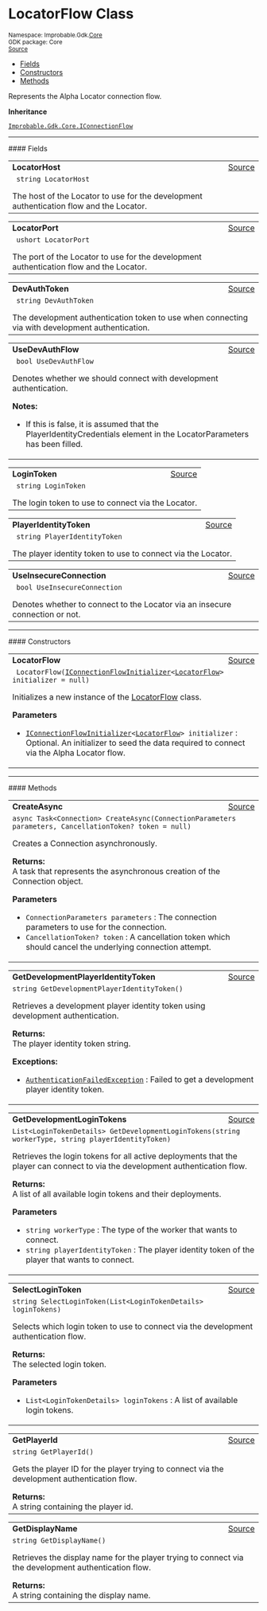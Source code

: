 
# LocatorFlow Class
<sup>
Namespace: Improbable.Gdk.<a href="{{urlRoot}}/api/core-index">Core</a><br/>
GDK package: Core<br/>
<a href="https://www.github.com/spatialos/gdk-for-unity/blob/decea028/workers/unity/Packages/io.improbable.gdk.core/Worker/ConnectionHandlers/ConnectionFlows.cs/#L69">Source</a>
<style>
a code {
                    padding: 0em 0.25em!important;
}
code {
                    background-color: #ffffff!important;
}
</style>
</sup>
<nav id="pageToc" class="page-toc"><ul><li><a href="#fields">Fields</a>
<li><a href="#constructors">Constructors</a>
<li><a href="#methods">Methods</a>
</ul></nav>

</p>



<p>Represents the Alpha Locator connection flow. </p>



</p>

<b>Inheritance</b>

<code><a href="{{urlRoot}}/api/core/i-connection-flow">Improbable.Gdk.Core.IConnectionFlow</a></code>






</p>
<hr style="width:100%; border-top-color:#d8d8d8" />
#### Fields


</p>




<table width="100%">
    <tr>
        <td style="border-right:none"><a id="locatorhost"></a><b>LocatorHost</b></td>
        <td style="border-left:none; text-align:right"><a href="https://www.github.com/spatialos/gdk-for-unity/blob/decea028/workers/unity/Packages/io.improbable.gdk.core/Worker/ConnectionHandlers/ConnectionFlows.cs/#L74">Source</a></td>
    </tr>
    <tr>
        <td colspan="2">
<code> string LocatorHost</code></p>
The host of the Locator to use for the development authentication flow and the Locator. 

</td>
    </tr>
</table>


<table width="100%">
    <tr>
        <td style="border-right:none"><a id="locatorport"></a><b>LocatorPort</b></td>
        <td style="border-left:none; text-align:right"><a href="https://www.github.com/spatialos/gdk-for-unity/blob/decea028/workers/unity/Packages/io.improbable.gdk.core/Worker/ConnectionHandlers/ConnectionFlows.cs/#L79">Source</a></td>
    </tr>
    <tr>
        <td colspan="2">
<code> ushort LocatorPort</code></p>
The port of the Locator to use for the development authentication flow and the Locator. 

</td>
    </tr>
</table>


<table width="100%">
    <tr>
        <td style="border-right:none"><a id="devauthtoken"></a><b>DevAuthToken</b></td>
        <td style="border-left:none; text-align:right"><a href="https://www.github.com/spatialos/gdk-for-unity/blob/decea028/workers/unity/Packages/io.improbable.gdk.core/Worker/ConnectionHandlers/ConnectionFlows.cs/#L84">Source</a></td>
    </tr>
    <tr>
        <td colspan="2">
<code> string DevAuthToken</code></p>
The development authentication token to use when connecting via with development authentication. 

</td>
    </tr>
</table>


<table width="100%">
    <tr>
        <td style="border-right:none"><a id="usedevauthflow"></a><b>UseDevAuthFlow</b></td>
        <td style="border-left:none; text-align:right"><a href="https://www.github.com/spatialos/gdk-for-unity/blob/decea028/workers/unity/Packages/io.improbable.gdk.core/Worker/ConnectionHandlers/ConnectionFlows.cs/#L93">Source</a></td>
    </tr>
    <tr>
        <td colspan="2">
<code> bool UseDevAuthFlow</code></p>
Denotes whether we should connect with development authentication. 

</p>

<b>Notes:</b>

<ul>
<li>If this is false, it is assumed that the PlayerIdentityCredentials element in the LocatorParameters has been filled. </li>
</ul>


</td>
    </tr>
</table>


<table width="100%">
    <tr>
        <td style="border-right:none"><a id="logintoken"></a><b>LoginToken</b></td>
        <td style="border-left:none; text-align:right"><a href="https://www.github.com/spatialos/gdk-for-unity/blob/decea028/workers/unity/Packages/io.improbable.gdk.core/Worker/ConnectionHandlers/ConnectionFlows.cs/#L98">Source</a></td>
    </tr>
    <tr>
        <td colspan="2">
<code> string LoginToken</code></p>
The login token to use to connect via the Locator. 

</td>
    </tr>
</table>


<table width="100%">
    <tr>
        <td style="border-right:none"><a id="playeridentitytoken"></a><b>PlayerIdentityToken</b></td>
        <td style="border-left:none; text-align:right"><a href="https://www.github.com/spatialos/gdk-for-unity/blob/decea028/workers/unity/Packages/io.improbable.gdk.core/Worker/ConnectionHandlers/ConnectionFlows.cs/#L103">Source</a></td>
    </tr>
    <tr>
        <td colspan="2">
<code> string PlayerIdentityToken</code></p>
The player identity token to use to connect via the Locator. 

</td>
    </tr>
</table>


<table width="100%">
    <tr>
        <td style="border-right:none"><a id="useinsecureconnection"></a><b>UseInsecureConnection</b></td>
        <td style="border-left:none; text-align:right"><a href="https://www.github.com/spatialos/gdk-for-unity/blob/decea028/workers/unity/Packages/io.improbable.gdk.core/Worker/ConnectionHandlers/ConnectionFlows.cs/#L108">Source</a></td>
    </tr>
    <tr>
        <td colspan="2">
<code> bool UseInsecureConnection</code></p>
Denotes whether to connect to the Locator via an insecure connection or not. 

</td>
    </tr>
</table>







</p>
<hr style="width:100%; border-top-color:#d8d8d8" />
#### Constructors


</p>




<table width="100%">
    <tr>
        <td style="border-right:none"><a id="locatorflow-iconnectionflowinitializer-locatorflow"></a><b>LocatorFlow</b></td>
        <td style="border-left:none; text-align:right"><a href="https://www.github.com/spatialos/gdk-for-unity/blob/decea028/workers/unity/Packages/io.improbable.gdk.core/Worker/ConnectionHandlers/ConnectionFlows.cs/#L114">Source</a></td>
    </tr>
    <tr>
        <td colspan="2">
<code> LocatorFlow(<a href="{{urlRoot}}/api/core/i-connection-flow-initializer">IConnectionFlowInitializer</a>&lt;<a href="{{urlRoot}}/api/core/locator-flow">LocatorFlow</a>&gt; initializer = null)</code></p>
Initializes a new instance of the <a href="{{urlRoot}}/api/core/locator-flow">LocatorFlow</a> class. 


</p>

<b>Parameters</b>

<ul>
<li><code><a href="{{urlRoot}}/api/core/i-connection-flow-initializer">IConnectionFlowInitializer</a>&lt;<a href="{{urlRoot}}/api/core/locator-flow">LocatorFlow</a>&gt; initializer</code> : Optional. An initializer to seed the data required to connect via the Alpha Locator flow.</li>
</ul>





</td>
    </tr>
</table>




</p>
<hr style="width:100%; border-top-color:#d8d8d8" />
#### Methods


</p>




<table width="100%">
    <tr>
        <td style="border-right:none"><a id="createasync-connectionparameters-cancellationtoken"></a><b>CreateAsync</b></td>
        <td style="border-left:none; text-align:right"><a href="https://www.github.com/spatialos/gdk-for-unity/blob/decea028/workers/unity/Packages/io.improbable.gdk.core/Worker/ConnectionHandlers/ConnectionFlows.cs/#L119">Source</a></td>
    </tr>
    <tr>
        <td colspan="2">
<code>async Task&lt;Connection&gt; CreateAsync(ConnectionParameters parameters, CancellationToken? token = null)</code></p>
Creates a Connection asynchronously. 
</p><b>Returns:</b></br>A task that represents the asynchronous creation of the Connection object.

</p>

<b>Parameters</b>

<ul>
<li><code>ConnectionParameters parameters</code> : The connection parameters to use for the connection.</li>
<li><code>CancellationToken? token</code> : A cancellation token which should cancel the underlying connection attempt.</li>
</ul>





</td>
    </tr>
</table>


<table width="100%">
    <tr>
        <td style="border-right:none"><a id="getdevelopmentplayeridentitytoken"></a><b>GetDevelopmentPlayerIdentityToken</b></td>
        <td style="border-left:none; text-align:right"><a href="https://www.github.com/spatialos/gdk-for-unity/blob/decea028/workers/unity/Packages/io.improbable.gdk.core/Worker/ConnectionHandlers/ConnectionFlows.cs/#L155">Source</a></td>
    </tr>
    <tr>
        <td colspan="2">
<code>string GetDevelopmentPlayerIdentityToken()</code></p>
Retrieves a development player identity token using development authentication. 
</p><b>Returns:</b></br>The player identity token string.




</p>

<b>Exceptions:</b>

<ul>
<li><code><a href="{{urlRoot}}/api/core/authentication-failed-exception">AuthenticationFailedException</a></code> : Failed to get a development player identity token.</li>
</ul>


</td>
    </tr>
</table>


<table width="100%">
    <tr>
        <td style="border-right:none"><a id="getdevelopmentlogintokens-string-string"></a><b>GetDevelopmentLoginTokens</b></td>
        <td style="border-left:none; text-align:right"><a href="https://www.github.com/spatialos/gdk-for-unity/blob/decea028/workers/unity/Packages/io.improbable.gdk.core/Worker/ConnectionHandlers/ConnectionFlows.cs/#L190">Source</a></td>
    </tr>
    <tr>
        <td colspan="2">
<code>List&lt;LoginTokenDetails&gt; GetDevelopmentLoginTokens(string workerType, string playerIdentityToken)</code></p>
Retrieves the login tokens for all active deployments that the player can connect to via the development authentication flow. 
</p><b>Returns:</b></br>A list of all available login tokens and their deployments.

</p>

<b>Parameters</b>

<ul>
<li><code>string workerType</code> : The type of the worker that wants to connect.</li>
<li><code>string playerIdentityToken</code> : The player identity token of the player that wants to connect.</li>
</ul>





</td>
    </tr>
</table>


<table width="100%">
    <tr>
        <td style="border-right:none"><a id="selectlogintoken-list-logintokendetails"></a><b>SelectLoginToken</b></td>
        <td style="border-left:none; text-align:right"><a href="https://www.github.com/spatialos/gdk-for-unity/blob/decea028/workers/unity/Packages/io.improbable.gdk.core/Worker/ConnectionHandlers/ConnectionFlows.cs/#L223">Source</a></td>
    </tr>
    <tr>
        <td colspan="2">
<code>string SelectLoginToken(List&lt;LoginTokenDetails&gt; loginTokens)</code></p>
Selects which login token to use to connect via the development authentication flow. 
</p><b>Returns:</b></br>The selected login token.

</p>

<b>Parameters</b>

<ul>
<li><code>List&lt;LoginTokenDetails&gt; loginTokens</code> : A list of available login tokens.</li>
</ul>





</td>
    </tr>
</table>


<table width="100%">
    <tr>
        <td style="border-right:none"><a id="getplayerid"></a><b>GetPlayerId</b></td>
        <td style="border-left:none; text-align:right"><a href="https://www.github.com/spatialos/gdk-for-unity/blob/decea028/workers/unity/Packages/io.improbable.gdk.core/Worker/ConnectionHandlers/ConnectionFlows.cs/#L237">Source</a></td>
    </tr>
    <tr>
        <td colspan="2">
<code>string GetPlayerId()</code></p>
Gets the player ID for the player trying to connect via the development authentication flow. 
</p><b>Returns:</b></br>A string containing the player id.




</td>
    </tr>
</table>


<table width="100%">
    <tr>
        <td style="border-right:none"><a id="getdisplayname"></a><b>GetDisplayName</b></td>
        <td style="border-left:none; text-align:right"><a href="https://www.github.com/spatialos/gdk-for-unity/blob/decea028/workers/unity/Packages/io.improbable.gdk.core/Worker/ConnectionHandlers/ConnectionFlows.cs/#L246">Source</a></td>
    </tr>
    <tr>
        <td colspan="2">
<code>string GetDisplayName()</code></p>
Retrieves the display name for the player trying to connect via the development authentication flow. 
</p><b>Returns:</b></br>A string containing the display name.




</td>
    </tr>
</table>





